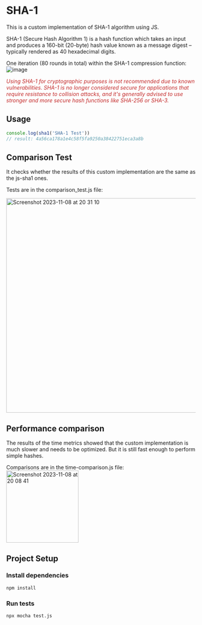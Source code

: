 # SHA-1

This is a custom implementation of SHA-1 algorithm using JS.

SHA-1 (Secure Hash Algorithm 1) is a hash function which takes an 
input and produces a 160-bit (20-byte) hash value known as a message digest – typically rendered as 40 hexadecimal digits.

One iteration (80 rounds in total) within the SHA-1 compression function:
![image](https://github.com/mllwchrry/sha-1/assets/72436706/9be3b54f-7890-484e-ac29-d29a8005d13d)


<span style="color: #c42b2b;">*Using SHA-1 for cryptographic purposes is not recommended due to known vulnerabilities. SHA-1 is no longer considered secure for applications that require resistance to collision attacks, and it's generally advised to use stronger and more secure hash functions like SHA-256 or SHA-3.*</span>

## Usage

```javascript
console.log(sha1('SHA-1 Test'))
// result: 4a56ca178a1e4c58f5fa9250a38422751eca3a8b
```


## Comparison Test

It checks whether the results of this custom implementation are the same as the js-sha1 ones.

Tests are in the comparison_test.js file:

<img width="571" alt="Screenshot 2023-11-08 at 20 31 10" src="https://github.com/mllwchrry/sha-1/assets/72436706/80cf5c52-392b-437c-9ac6-d6b5b4198263">

## Performance comparison
The results of the time metrics showed that the custom implementation 
is much slower and needs to be optimized. But it is still fast enough 
to perform simple hashes.

Comparisons are in the time-comparison.js file:
<img width="192" alt="Screenshot 2023-11-08 at 20 08 41" src="https://github.com/mllwchrry/sha-1/assets/72436706/65c4bf95-f6c9-4acd-ac38-c760015499a9">


## Project Setup

### Install dependencies
```sh
npm install
```

### Run tests


```sh
npx mocha test.js
```
